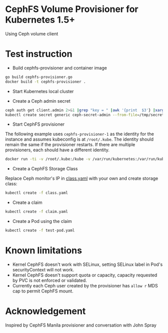# CephFS Volume Provisioner for Kubernetes 1.5+

Using Ceph volume client

# Test instruction

* Build cephfs-provisioner and container image

```bash
go build cephfs-provisioner.go
docker build -t cephfs-provisioner .
```

* Start Kubernetes local cluster

* Create a Ceph admin secret

```bash
ceph auth get client.admin 2>&1 |grep "key = " |awk '{print  $3'} |xargs echo -n > /tmp/secret
kubectl create secret generic ceph-secret-admin --from-file=/tmp/secret --namespace=kube-system
```

* Start CephFS provisioner

The following example uses `cephfs-provisioner-1` as the identity for the instance and assumes kubeconfig is at `/root/.kube`. The identity should remain the same if the provisioner restarts. If there are multiple provisioners, each should have a different identity.

```bash
docker run -ti -v /root/.kube:/kube -v /var/run/kubernetes:/var/run/kubernetes --privileged --net=host  cephfs-provisioner /usr/local/bin/cephfs-provisioner -master=http://127.0.0.1:8080 -kubeconfig=/kube/config -id=cephfs-provisioner-1
```

* Create a CephFS Storage Class

Replace Ceph monitor's IP in [class.yaml](class.yaml) with your own and create storage class:

```bash
kubectl create -f class.yaml
```

* Create a claim

```bash
kubectl create -f claim.yaml
```

* Create a Pod using the claim

```bash
kubectl create -f test-pod.yaml
```


# Known limitations

* Kernel CephFS doesn't work with SELinux, setting SELinux label in Pod's securityContext will not work.
* Kernel CephFS doesn't support quota or capacity, capacity requested by PVC is not enforced or validated.
* Currently each Ceph user created by the provisioner has `allow r` MDS cap to permit CephFS mount.

# Acknowledgement
Inspired by CephFS Manila provisioner and conversation with John Spray
